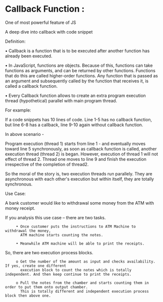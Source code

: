 # Callback Function : 

One of most powerful feature of JS

A deep dive into callback with code snippet 

Definition: 

•	Callback is a function that is to be executed after another function has already been executed.

•	In JavaScript, functions are objects. Because of this, functions can take functions as arguments, and can be returned by other functions. Functions that do this are called higher-order functions. Any function that is passed as an argument and subsequently called by the function that receives it, is called a callback function.

• Every Callback function allows to create an extra program execution thread (hypothetical) parallel with main program thread. 


For example: 

If a code snippets has 10 lines of code. Line 1-5 has no callback function, but line 6-8 has a callback, line 9-10 again without callback function.

In above scenario -

Program execution (thread 1) starts from line 1 - and eventually moves toward line 5 synchronously, as soon as callback function is called, another execution thread (thread 2) is began. However, execution of thread 1 will not effect of thread 2. Thread one moves to line 9 and finish the execution irrespective of the completion of thread2.

So the moral of the story is, two execution threads run parallely. They are asynchronous with each other's execution but within itself, they are totally synchronous.  



Use Case: 

A bank customer would like to withdrawal some money from the ATM with money receipt.

If you analysis this use case – there are two tasks.

         • Once customer puts the instructions to ATM Machine to withdrawal the money, 
           ATM machine starts counting the notes. 
        
         • Meanwhile ATM machine will be able to print the receipts. 

So, there are two execution process blocks.

         o Get the number of the amount as input and checks availability. If yes, create one different 
           execution block to count the notes which is totally independent. And then keep continue to print the receipts. 
        
         o Pull the notes from the chamber and starts counting them in order to put them onto output chamber. 
           This is totally different and independent execution process block then above one. 






